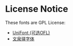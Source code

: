 # License Notice

These fonts are GPL License:
- [UniFont (可选OFL)](http://unifoundry.com/unifont/index.html)
- [文泉驿字体](http://wenq.org/wqy2/index.cgi)
